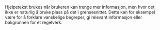 Hjelpetekst brukes når brukeren kan trenge mer informasjon, men hvor det ikke er naturlig å bruke plass på det i grensesnittet. Dette kan for eksempel være for å forklare vanskelige begreper, gi relevant informasjon eller bakgrunnen for et regelverk.
